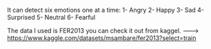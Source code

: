 It can detect six emotions one at a time:
  1- Angry
  2- Happy
  3- Sad
  4- Surprised
  5- Neutral
  6- Fearful

The data I used is FER2013 you can check it out from kaggel. ---> https://www.kaggle.com/datasets/msambare/fer2013?select=train
